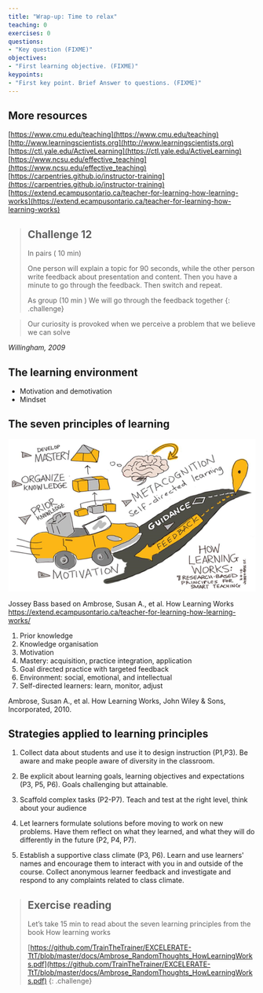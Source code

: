 ```yaml
---
title: "Wrap-up: Time to relax"
teaching: 0
exercises: 0
questions:
- "Key question (FIXME)"
objectives:
- "First learning objective. (FIXME)"
keypoints:
- "First key point. Brief Answer to questions. (FIXME)"
---
```


## More resources

[https://www.cmu.edu/teaching](https://www.cmu.edu/teaching)  
[http://www.learningscientists.org](http://www.learningscientists.org)  
[https://ctl.yale.edu/ActiveLearning](https://ctl.yale.edu/ActiveLearning)  
[https://www.ncsu.edu/effective_teaching](https://www.ncsu.edu/effective_teaching)  
[https://carpentries.github.io/instructor-training](https://carpentries.github.io/instructor-training)  
[https://extend.ecampusontario.ca/teacher-for-learning-how-learning-works](https://extend.ecampusontario.ca/teacher-for-learning-how-learning-works)




> ## Challenge 12
> In pairs ( 10 min)
>
> One person will explain a topic for 90 seconds, while the other person write feedback about presentation and content.
> Then you have a minute to go through the feedback.
> Then switch and repeat. 
>
> As group (10 min )
> We will go through the feedback together
{: .challenge}



> Our curiosity is provoked when we perceive a problem that we believe we can solve

_Willingham, 2009_




## The learning environment

- Motivation and demotivation
- Mindset

## The seven principles of learning

![](../fig/Seven_Principles_of_Learning.png)

Jossey Bass based on Ambrose, Susan A., et al. How Learning Works  
https://extend.ecampusontario.ca/teacher-for-learning-how-learning-works/



1. Prior knowledge
2. Knowledge organisation
3. Motivation
4. Mastery: acquisition, practice integration, application
5. Goal directed practice with targeted feedback
6. Environment: social, emotional, and intellectual 
7. Self-directed learners: learn, monitor, adjust

Ambrose, Susan A., et al. How Learning Works, John Wiley & Sons, Incorporated, 2010.



## Strategies applied to learning principles
1. Collect data about students and use it to design instruction (P1,P3). Be aware and make people aware of diversity in the classroom.

2. Be explicit about learning goals, learning objectives and expectations (P3, P5, P6). Goals challenging but attainable.

3. Scaffold complex tasks (P2-P7). Teach and test at the right level, think about your audience

4. Let learners formulate solutions before moving to work on new problems. Have them reflect on what they learned, and what they will do differently in the future (P2, P4, P7).

5. Establish a supportive class climate (P3, P6). Learn and use learners' names and encourage them to interact with you in and outside of the course. Collect anonymous learner feedback and investigate and respond to any complaints related to class climate.


> ## Exercise reading
> Let’s take 15 min to read about the seven learning principles from the book 
> How learning works
>
> [https://github.com/TrainTheTrainer/EXCELERATE-TtT/blob/master/docs/Ambrose_RandomThoughts_HowLearningWorks.pdf](https://github.com/TrainTheTrainer/EXCELERATE-TtT/blob/master/docs/Ambrose_RandomThoughts_HowLearningWorks.pdf)
{: .challenge}
